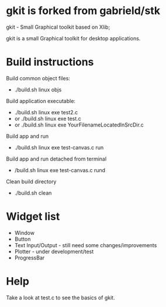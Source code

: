 # gkit is forked from  gabrield/stk

gkit - Small Graphical toolkit based on Xlib;

gkit is a small Graphical toolkit for desktop applications.

# Build instructions
Build common object files:
- ./build.sh linux objs

Build application executable:
- ./build.sh linux exe test2.c
- or ./build.sh linux exe test.c
- or ./build.sh linux exe YourFilenameLocatedInSrcDir.c

Build app and run
- ./build.sh linux exe test-canvas.c run

Build app and run detached from terminal
- /build.sh linux exe test-canvas.c rund

Clean build directory
- ./build.sh clean


# Widget list

* Window
* Button
* Text Input/Output - still need some changes/improvements
* Plotter - under development/test
* ProgressBar

# Help
Take a look at test.c to see the basics of gkit.

